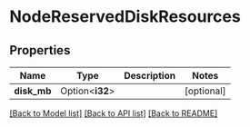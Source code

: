 # NodeReservedDiskResources

## Properties

Name | Type | Description | Notes
------------ | ------------- | ------------- | -------------
**disk_mb** | Option<**i32**> |  | [optional]

[[Back to Model list]](../README.md#documentation-for-models) [[Back to API list]](../README.md#documentation-for-api-endpoints) [[Back to README]](../README.md)


